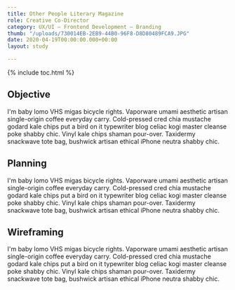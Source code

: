 ```yaml
---
title: Other People Literary Magazine
role: Creative Co-Director
category: UX/UI — Frontend Development — Branding
thumb: "/uploads/730014EB-2EB9-44B0-96F8-D8D80489FCA9.JPG"
date: 2020-04-19T00:00:00.000+00:00
layout: study

---
```

{% include toc.html %}

## Objective

I'm baby lomo VHS migas bicycle rights. Vaporware umami aesthetic artisan single-origin coffee everyday carry. Cold-pressed cred chia mustache godard kale chips put a bird on it typewriter blog celiac kogi master cleanse poke shabby chic. Vinyl kale chips shaman pour-over. Taxidermy snackwave tote bag, bushwick artisan ethical iPhone neutra shabby chic.

## Planning

I'm baby lomo VHS migas bicycle rights. Vaporware umami aesthetic artisan single-origin coffee everyday carry. Cold-pressed cred chia mustache godard kale chips put a bird on it typewriter blog celiac kogi master cleanse poke shabby chic. Vinyl kale chips shaman pour-over. Taxidermy snackwave tote bag, bushwick artisan ethical iPhone neutra shabby chic.

## Wireframing

I'm baby lomo VHS migas bicycle rights. Vaporware umami aesthetic artisan single-origin coffee everyday carry. Cold-pressed cred chia mustache godard kale chips put a bird on it typewriter blog celiac kogi master cleanse poke shabby chic. Vinyl kale chips shaman pour-over. Taxidermy snackwave tote bag, bushwick artisan ethical iPhone neutra shabby chic.